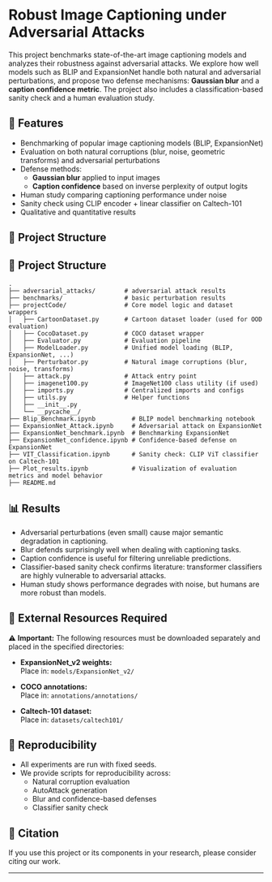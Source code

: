 # Robust Image Captioning under Adversarial Attacks

This project benchmarks state-of-the-art image captioning models and analyzes their robustness against adversarial attacks. We explore how well models such as BLIP and ExpansionNet handle both natural and adversarial perturbations, and propose two defense mechanisms: **Gaussian blur** and a **caption confidence metric**. The project also includes a classification-based sanity check and a human evaluation study.

## 📌 Features

- Benchmarking of popular image captioning models (BLIP, ExpansionNet)
- Evaluation on both natural corruptions (blur, noise, geometric transforms) and adversarial perturbations
- Defense methods:
  - **Gaussian blur** applied to input images
  - **Caption confidence** based on inverse perplexity of output logits
- Human study comparing captioning performance under noise
- Sanity check using CLIP encoder + linear classifier on Caltech-101
- Qualitative and quantitative results

## 📁 Project Structure

## 📁 Project Structure

```
.
├── adversarial_attacks/        # adversarial attack results
├── benchmarks/                 # basic perturbation results
├── projectCode/                # Core model logic and dataset wrappers
│   ├── CartoonDataset.py       # Cartoon dataset loader (used for OOD evaluation)
│   ├── CocoDataset.py          # COCO dataset wrapper
│   ├── Evaluator.py            # Evaluation pipeline
│   ├── ModelLoader.py          # Unified model loading (BLIP, ExpansionNet, ...)
│   ├── Perturbator.py          # Natural image corruptions (blur, noise, transforms)
│   ├── attack.py               # Attack entry point
│   ├── imagenet100.py          # ImageNet100 class utility (if used)
│   ├── imports.py              # Centralized imports and configs
│   ├── utils.py                # Helper functions
│   ├── __init__.py
│   └── __pycache__/
├── Blip_Benchmark.ipynb          # BLIP model benchmarking notebook
├── ExpansionNet_Attack.ipynb     # Adversarial attack on ExpansionNet
├── ExpansionNet_benchmark.ipynb  # Benchmarking ExpansionNet
├── ExpansionNet_confidence.ipynb # Confidence-based defense on ExpansionNet
├── VIT_Classification.ipynb      # Sanity check: CLIP ViT classifier on Caltech-101
├── Plot_results.ipynb            # Visualization of evaluation metrics and model behavior
├── README.md
```


## 📊 Results

- Adversarial perturbations (even small) cause major semantic degradation in captioning.
- Blur defends surprisingly well when dealing with captioning tasks.
- Caption confidence is useful for filtering unreliable predictions.
- Classifier-based sanity check confirms literature: transformer classifiers are highly vulnerable to adversarial attacks.
- Human study shows performance degrades with noise, but humans are more robust than models.

## 📂 External Resources Required

⚠️ **Important:** The following resources must be downloaded separately and placed in the specified directories:

- **ExpansionNet_v2 weights:**  
  Place in: `models/ExpansionNet_v2/`

- **COCO annotations:**  
  Place in: `annotations/annotations/`

- **Caltech-101 dataset:**  
  Place in: `datasets/caltech101/`

## 🧪 Reproducibility

- All experiments are run with fixed seeds.
- We provide scripts for reproducibility across:
  - Natural corruption evaluation
  - AutoAttack generation
  - Blur and confidence-based defenses
  - Classifier sanity check

## 📝 Citation

If you use this project or its components in your research, please consider citing our work.

---
